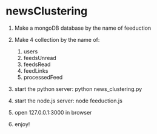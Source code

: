 # newsClustering

1. Make a mongoDB database by the name of feeduction

2. Make 4 collection by the name of:
	1. users
	2. feedsUnread
	3. feedsRead
	4. feedLinks
	5. processedFeed
3. start the python server:
	 python news_clustering.py

4. start the node.js server:
	 node feeduction.js

5. open 127.0.0.1:3000 in browser

6. enjoy!
